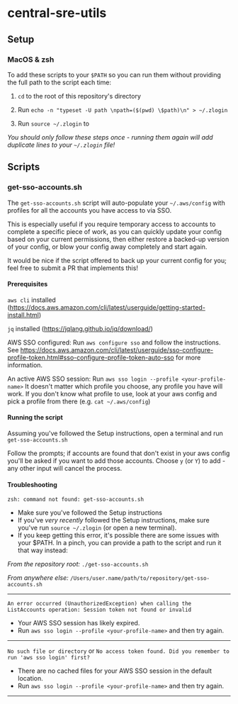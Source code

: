 # central-sre-utils

## Setup

### MacOS & zsh

To add these scripts to your `$PATH` so you can run them without providing the full path to the script each time:

1. `cd` to the root of this repository's directory

2. Run `echo -n "typeset -U path \npath=($(pwd) \$path)\n" > ~/.zlogin`

3. Run `source ~/.zlogin` to 

*You should only follow these steps once - running them again will add duplicate lines to your `~/.zlogin` file!*


## Scripts

### get-sso-accounts.sh

The `get-sso-accounts.sh` script will auto-populate your `~/.aws/config` with profiles for all the accounts you have access to via SSO.

This is especially useful if you require temporary access to accounts to complete a specific piece of work, as you can quickly update your config based on your current permissions, then either restore a backed-up version of your config, or blow your config away completely and start again. 

It would be nice if the script offered to back up your current config for you; feel free to submit a PR that implements this!

#### Prerequisites

`aws cli` installed (https://docs.aws.amazon.com/cli/latest/userguide/getting-started-install.html)

`jq` installed (https://jqlang.github.io/jq/download/)

AWS SSO configured: Run `aws configure sso` and follow the instructions. See https://docs.aws.amazon.com/cli/latest/userguide/sso-configure-profile-token.html#sso-configure-profile-token-auto-sso for more information.

An active AWS SSO session: Run `aws sso login --profile <your-profile-name>`
It doesn't matter which profile you choose, any profile you have will work. 
If you don't know what profile to use, look at your aws config and pick a profile from there (e.g. `cat ~/.aws/config`)

#### Running the script

Assuming you've followed the Setup instructions, open a terminal and run `get-sso-accounts.sh`

Follow the prompts; if accounts are found that don't exist in your aws config you'll be asked if you want to add those accounts. Choose `y` (or `Y`) to add - any other input will cancel the process.

#### Troubleshooting

`zsh: command not found: get-sso-accounts.sh`
- Make sure you've followed the Setup instructions
- If you've *very recently* followed the Setup instructions, make sure you've run `source ~/.zlogin` (or open a new terminal).
- If you keep getting this error, it's possible there are some issues with your $PATH. In a pinch, you can provide a path to the script and run it that way instead:

*From the repository root:*
`./get-sso-accounts.sh`

*From anywhere else:*
`/Users/user.name/path/to/repository/get-sso-accounts.sh`

---
`An error occurred (UnauthorizedException) when calling the ListAccounts operation: Session token not found or invalid`

- Your AWS SSO session has likely expired. 
- Run `aws sso login --profile <your-profile-name>` and then try again.

---
`No such file or directory` or `No access token found. Did you remember to run 'aws sso login' first?`

- There are no cached files for your AWS SSO session in the default location. 
- Run `aws sso login --profile <your-profile-name>` and then try again.

---
